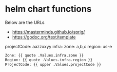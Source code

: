 # helm chart functions

Below are the URLs

  - https://masterminds.github.io/sprig/
  - https://godoc.org/text/template

 
 projectCode: aazzxxyy
 infra:
   zone: a,b,c
   region: us-e
 
 ```sh
 Zone: {{ quote .Values.infra.zone }}
 Region: {{ quote .Values.infra.region }}
 ProjectCode: {{ upper .Values.projectCode }}
```
 

 